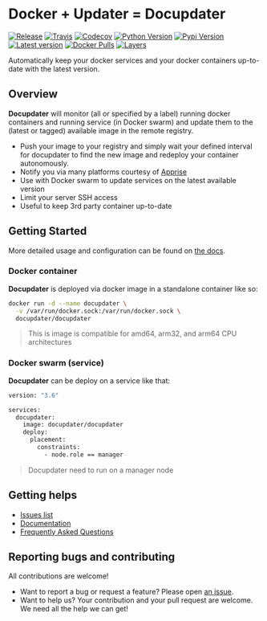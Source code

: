 # Docker + Updater = Docupdater

[![Release](https://img.shields.io/github/release/docupdater/docupdater.svg?style=flat-square)](https://hub.docker.com/r/docupdater/docupdater/)
[![Travis](https://img.shields.io/travis/docupdater/docupdater/master.svg)](https://travis-ci.org/docupdater/docupdater/)
[![Codecov](https://img.shields.io/codecov/c/github/docupdater/docupdater/master.svg)](https://codecov.io/gh/docupdater/docupdater)
[![Python Version](https://img.shields.io/pypi/pyversions/docupdater.svg?style=flat-square)](https://pypi.org/project/docupdater/)
[![Pypi Version](https://img.shields.io/pypi/v/docupdater.svg?style=flat-square)](https://pypi.org/project/docupdater/)
[![Latest version](https://images.microbadger.com/badges/version/docupdater/docupdater.svg)](https://microbadger.com/images/docupdater/docupdater)
[![Docker Pulls](https://img.shields.io/docker/pulls/docupdater/docupdater.svg?style=flat-square)](https://hub.docker.com/r/docupdater/docupdater/)
[![Layers](https://images.microbadger.com/badges/image/docupdater/docupdater.svg)](https://microbadger.com/images/docupdater/docupdater)  

Automatically keep your docker services and your docker containers up-to-date with the latest version.

## Overview

**Docupdater** will monitor (all or specified by a label) running docker containers and running service (in Docker swarm) and update them to the (latest or tagged) available image in the remote registry.

- Push your image to your registry and simply wait your defined interval for docupdater to find the new image and redeploy your container autonomously.
- Notify you via many platforms courtesy of [Apprise](https://github.com/caronc/apprise) 
- Use with Docker swarm to update services on the latest available version
- Limit your server SSH access
- Useful to keep 3rd party container up-to-date

## Getting Started

More detailed usage and configuration can be found on [the docs](https://docupdater.github.io/docupdater/).

### Docker container

**Docupdater** is deployed via docker image in a standalone container like so:

```bash
docker run -d --name docupdater \
  -v /var/run/docker.sock:/var/run/docker.sock \
  docupdater/docupdater
```

> This is image is compatible for amd64, arm32, and arm64 CPU architectures

### Docker swarm (service)

**Docupdater** can be deploy on a service like that:

```bash
version: "3.6"

services:
  docupdater:
    image: docupdater/docupdater
    deploy:
      placement:
        constraints:
          - node.role == manager
```

> Docupdater need to run on a manager node

## Getting helps

* [Issues list](https://github.com/docupdater/docupdater/issues)
* [Documentation](https://docupdater.github.io/docupdater/)
* [Frequently Asked Questions](https://docupdater.github.io/docupdater/Frequently-Asked-Questions.md)

## Reporting bugs and contributing

All contributions are welcome!

* Want to report a bug or request a feature? Please open [an issue](https://github.com/docupdater/docupdater/issues/new).
* Want to help us? Your contribution and your pull request are welcome. We need all the help we can get!

